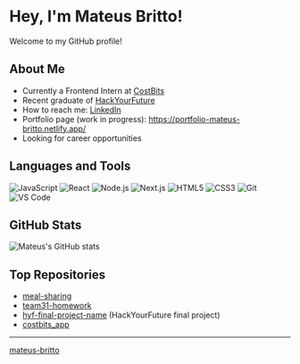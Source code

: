 # Hey, I'm Mateus Britto!

Welcome to my GitHub profile!

## About Me

- Currently a Frontend Intern at [CostBits](https://github.com/CostBits)
- Recent graduate of [HackYourFuture](https://www.hackyourfuture.net/)
- How to reach me: [LinkedIn](https://www.linkedin.com/in/mateus-britto/)
- Portfolio page (work in progress): https://portfolio-mateus-britto.netlify.app/
- Looking for career opportunities 

## Languages and Tools

![JavaScript](https://img.shields.io/badge/-JavaScript-black?style=flat-square&logo=javascript)
![React](https://img.shields.io/badge/-React-black?style=flat-square&logo=react)
![Node.js](https://img.shields.io/badge/-Node.js-black?style=flat-square&logo=node.js)
![Next.js](https://img.shields.io/badge/-Next.js-black?style=flat-square&logo=next.js)
![HTML5](https://img.shields.io/badge/-HTML5-black?style=flat-square&logo=html5)
![CSS3](https://img.shields.io/badge/-CSS3-black?style=flat-square&logo=css3)
![Git](https://img.shields.io/badge/-Git-black?style=flat-square&logo=git)
![VS Code](https://img.shields.io/badge/-VS%20Code-black?style=flat-square&logo=visual-studio-code)

## GitHub Stats

![Mateus's GitHub stats](https://github-readme-stats.vercel.app/api?username=mateus-britto&show_icons=true&theme=radical)

## Top Repositories

- [meal-sharing](https://github.com/mateus-britto/meal-sharing)
- [team31-homework](https://github.com/mateus-britto/team31-homework)
- [hyf-final-project-name](https://github.com/nigerabed/hyf-final-project-name) (HackYourFuture final project)
- [costbits_app](https://github.com/CostBits/costbits_app)

---

[mateus-britto](https://github.com/mateus-britto)

<!--
**mateus-britto/mateus-britto** is a ✨ _special_ ✨ repository because its `README.md` (this file) appears on your GitHub profile.

Here are some ideas to get you started:

- 🔭 I’m currently working on ...
- 🌱 I’m currently learning ...
- 👯 I’m looking to collaborate on ...
- 🤔 I’m looking for help with ...
- 💬 Ask me about ...
- 📫 How to reach me: ...
- 😄 Pronouns: ...
- ⚡ Fun fact: ...
-->
